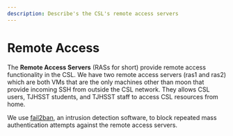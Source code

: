 ```yaml
---
description: Describe's the CSL's remote access servers
---
```


# Remote Access

The **Remote Access Servers** \(RASs for short\) provide remote access functionality in the CSL.  We have two remote access servers \(ras1 and ras2\) which are both VMs that are the only machines other than moon that provide incoming SSH from outside the CSL network.  They allows CSL users, TJHSST students, and TJHSST staff to access CSL resources from home.

We use [fail2ban](http://www.fail2ban.org/wiki/index.php/Main_Page), an intrusion detection software, to block repeated mass authentication attempts against the remote access servers.




